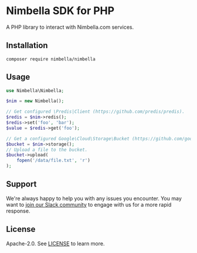 # Nimbella SDK for PHP

A PHP library to interact with Nimbella.com services.

## Installation

```
composer require nimbella/nimbella
```

## Usage

```php
use Nimbella\Nimbella;

$nim = new Nimbella();

// Get configured \Predis|Client (https://github.com/predis/predis).
$redis = $nim->redis();
$redis->set('foo', 'bar');
$value = $redis->get('foo');

// Get a configured Google\Cloud\Storage\Bucket (https://github.com/googleapis/google-cloud-php-storage).
$bucket = $nim->storage();
// Upload a file to the bucket.
$bucket->upload(
    fopen('/data/file.txt', 'r')
);
```

## Support

We're always happy to help you with any issues you encounter. You may want to [join our Slack community](https://nimbella-community.slack.com/) to engage with us for a more rapid response.

## License

Apache-2.0. See [LICENSE](LICENSE) to learn more.
